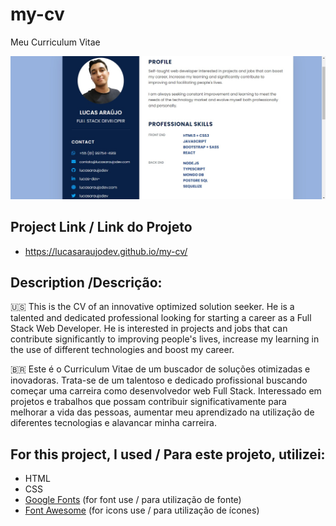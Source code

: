 # my-cv
 Meu Curriculum Vitae
 
 
![Project Print](/print.jpg)
 

## Project Link / Link do Projeto
 * https://lucasaraujodev.github.io/my-cv/
 

## Description /Descrição:
 🇺🇸 This is the CV of an innovative optimized solution seeker. He is a talented and dedicated professional looking for starting a career as a Full Stack Web Developer. He is interested in projects and jobs that can contribute significantly to improving people's lives, increase my learning in the use of different technologies and boost my career.
 
 🇧🇷 Este é o Curriculum Vitae de um buscador de soluções otimizadas e inovadoras. Trata-se de um talentoso e dedicado profissional buscando começar uma carreira como desenvolvedor web Full Stack. Interessado em projetos e trabalhos que possam contribuir significativamente para melhorar a vida das pessoas, aumentar meu aprendizado na utilização de diferentes tecnologias e alavancar minha carreira. 


## For this project, I used / Para este projeto, utilizei:
 * HTML
 * CSS
 * [Google Fonts](https://fonts.google.com/) (for font use / para utilização de fonte)
 * [Font Awesome](https://fontawesome.com/) (for icons use / para utilização de ícones)

